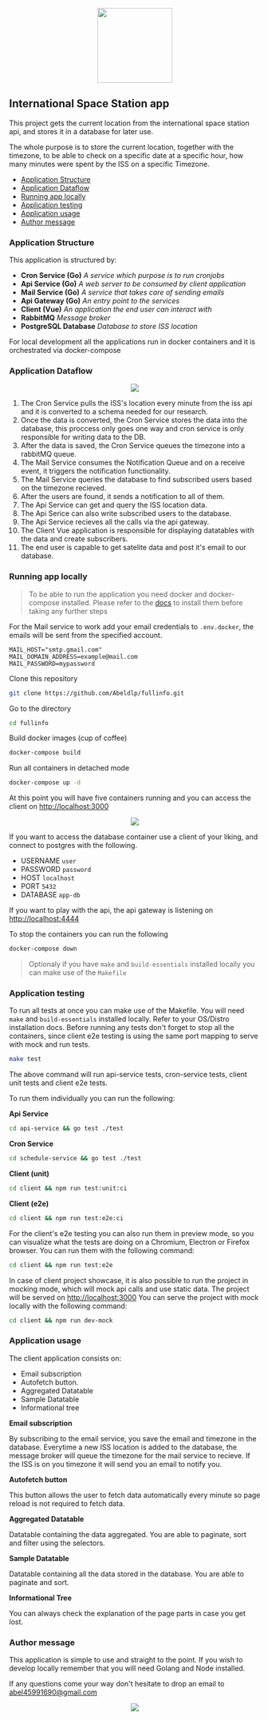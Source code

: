 <p align="center">
  <img
    src="assets/golang.png"
    height="150px"
  />
</p>

## International Space Station app

This project gets the current location from the international space station api, and stores it in a database for later use.

The whole purpose is to store the current location, together with the timezone, to be able to check on a specific date at a specific hour, how many minutes were spent by the ISS on a specific Timezone.

- [Application Structure](#application-structure)
- [Application Dataflow](#application-dataflow)
- [Running app locally](#running-app-locally)
- [Application testing](#application-testing)
- [Application usage](#application-usage)
- [Author message](#author-message)

### Application Structure

This application is structured by:

- **Cron Service (Go)** _A service which purpose is to run cronjobs_
- **Api Service (Go)** _A web server to be consumed by client application_
- **Mail Service (Go)** _A service that takes care of sending emails_
- **Api Gateway (Go)** _An entry point to the services_
- **Client (Vue)** _An application the end user can interact with_
- **RabbitMQ** _Message broker_
- **PostgreSQL Database** _Database to store ISS location_

For local development all the applications run in docker containers and it is orchestrated via docker-compose

### Application Dataflow

<p align="center">
  <img
    src="assets/app_design.png"
  />
</p>

1. The Cron Service pulls the ISS's location every minute from the iss api and it is converted to a schema needed for our research.
2. Once the data is converted, the Cron Service stores the data into the database, this proccess only goes one way and cron service is only responsible for writing data to the DB.
3. After the data is saved, the Cron Service queues the timezone into a rabbitMQ queue.
4. The Mail Service consumes the Notification Queue and on a receive event, it triggers the notification functionality.
5. The Mail Service queries the database to find subscribed users based on the timezone recieved.
6. After the users are found, it sends a notification to all of them.
7. The Api Service can get and query the ISS location data.
8. The Api Serice can also write subscribed users to the database.
9. The Api Service recieves all the calls via the api gateway.
10. The Client Vue application is responsible for displaying datatables with the data and create subscribers.
11. The end user is capable to get satelite data and post it's email to our database.

### Running app locally

> To be able to run the application you need docker and docker-compose installed. Please refer to the [docs](https://docs.docker.com/compose/install/) to install them before taking any further steps

For the Mail service to work add your email credentials to `.env.docker`, the emails will be sent from the specified account.

```
MAIL_HOST="smtp.gmail.com"
MAIL_DOMAIN_ADDRESS=example@mail.com
MAIL_PASSWORD=mypassword
```

Clone this repository

```bash
git clone https://github.com/Abeldlp/fullinfo.git
```

Go to the directory

```bash
cd fullinfo
```

Build docker images (cup of coffee)

```bash
docker-compose build
```

Run all containers in detached mode

```bash
docker-compose up -d
```

At this point you will have five containers running and you can access the client on [http://localhost:3000](http://localhost:3000)

<p align="center">
  <img
    src="assets/preview.png"
  />
</p>
If you want to access the database container use a client of your liking, and connect to postgres with the following.

- USERNAME `user`
- PASSWORD `password`
- HOST `localhost`
- PORT `5432`
- DATABASE `app-db`

If you want to play with the api, the api gateway is listening on [http://localhost:4444](http://localhost:4444)

To stop the containers you can run the following

```bash
docker-compose down
```

> Optionaly if you have `make` and `build-essentials` installed locally you can make use of the `Makefile`

### Application testing

To run all tests at once you can make use of the Makefile. You will need `make` and `build-essentials` installed locally. Refer to your OS/Distro installation docs.
Before running any tests don't forget to stop all the containers, since client e2e testing is using the same port mapping to serve with mock and run tests.

```bash
make test
```

The above command will run api-service tests, cron-service tests, client unit tests and client e2e tests.

To run them individually you can run the following:

**Api Service**

```bash
cd api-service && go test ./test
```

**Cron Service**

```bash
cd schedule-service && go test ./test
```

**Client (unit)**

```bash
cd client && npm run test:unit:ci
```

**Client (e2e)**

```bash
cd client && npm run test:e2e:ci
```

For the client's e2e testing you can also run them in preview mode, so you can visualize what the tests are doing on a Chromium, Electron or Firefox browser.
You can run them with the following command:

```bash
cd client && npm run test:e2e
```

In case of client project showcase, it is also possible to run the project in mocking mode, which will mock api calls and use static data. The project will be served on [http://localhost:3000](http://localhost:3000)
You can serve the project with mock locally with the following command:

```bash
cd client && npm run dev-mock
```

### Application usage

The client application consists on:

- Email subscription
- Autofetch button.
- Aggregated Datatable
- Sample Datatable
- Informational tree

**Email subscription**

By subscribing to the email service, you save the email and timezone in the database.
Everytime a new ISS location is added to the database, the message broker will queue the timezone for the mail service to recieve. If the ISS is on you timezone it will send you an email to notify you.

**Autofetch button**

This button allows the user to fetch data automatically every minute so page reload is not required to fetch data.

**Aggregated Datatable**

Datatable containing the data aggregated. You are able to paginate, sort and filter using the selectors.

**Sample Datatable**

Datatable containing all the data stored in the database. You are able to paginate and sort.

**Informational Tree**

You can always check the explanation of the page parts in case you get lost.

### Author message

This application is simple to use and straight to the point. If you wish to develop locally remember that you will need Golang and Node installed.

If any questions come your way don't hesitate to drop an email to <abel45991690@gmail.com>

<p align="center">
  <img
    src="https://raw.githubusercontent.com/catppuccin/catppuccin/dev/assets/footers/gray0_ctp_on_line.svg?sanitize=true"
  />
</p>
